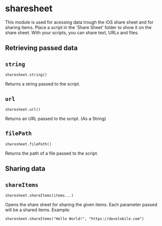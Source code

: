 #  sharesheet

This module is used for acessing data trough the iOS share sheet and for sharing items. Place a script in the 'Share Sheet' folder to show it on the share sheet. With your scripts, you can share text, URLs and files.

## Retrieving passed data

## `string`
`sharesheet.string()`

Returns a string passed to the script.

## `url`
`sharesheet.url()`

Returns an URL passed to the script. (As a String)

## `filePath`
`sharesheet.filePath()`

Returns the path of a file passed to the script.

## Sharing data

## `shareItems`
`sharesheet.shareItems(items...)`

Opens the share sheet for sharing the given items.
Each parameter passed will be a shared items. Example:

    sharesheet.shareItems("Hello World!", "https://develobile.com")
